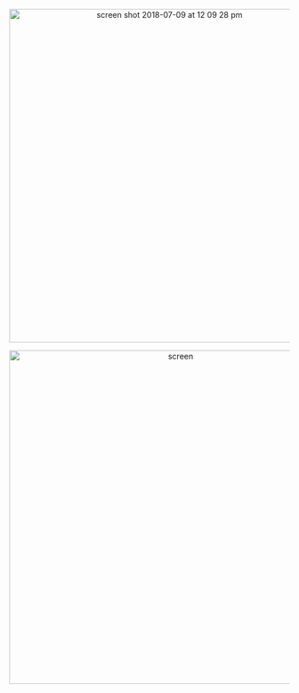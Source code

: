 <p align="center">
<img width="560" height="600" alt="screen shot 2018-07-09 at 12 09 28 pm" src="https://user-                   images.githubusercontent.com/41017424/42466753-6de4657e-8375-11e8-8fd5-7445e9b80c33.png">
</p>

<p align="center">
<img width="600" alt="screen" src="https://user-images.githubusercontent.com/41017424/42466700-4457f892-8375-11e8-85b9-904882b9d01f.png">
</p>

